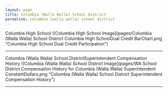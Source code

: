 ```yaml
---
layout: page
title: Columbia (Walla Walla) School District
permalink: columbia (walla walla) school district
---
```



Columbia High School
![Columbia High School Image](pages/Columbia (Walla Walla) School District Columbia High SchoolDual Credit BarChart.png "Columbia High School Dual Credit Participation")

___

Columbia (Walla Walla) School DistrictSuperintendent Compensation History
![Columbia (Walla Walla) School District Image](pages/WA School District Compensation History for Columbia (Walla Walla) Superintendent ConstantDollars.png "Columbia (Walla Walla) School District Superintendent Compensation History")

___

